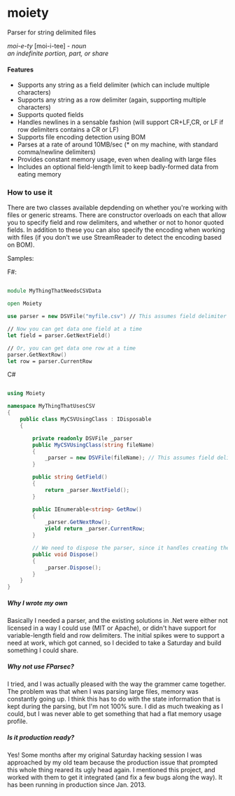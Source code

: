 moiety
======

Parser for string delimited files

*moi-e-ty* [moi-i-tee] - _noun_  
   _an indefinite portion, part, or share_

#### Features
* Supports any string as a field delimiter (which can include multiple characters)
* Supports any string as a row delimiter (again, supporting multiple characters)
* Supports quoted fields
* Handles newlines in a sensable fashion (will support CR+LF,CR, or LF if row delimiters contains a CR or LF)
* Supports file encoding detection using BOM
* Parses at a rate of around 10MB/sec (* on my machine, with standard comma/newline delimiters)
* Provides constant memory usage, even when dealing with large files
* Includes an optional field-length limit to keep badly-formed data from eating memory

### How to use it
There are two classes available depdending on whether you're working with files or generic streams.  There 
are constructor overloads on each that allow you to specify field and row delimiters, and whether or not to
honor quoted fields.  In addition to these you can also specify the encoding when working with files (if you
don't we use StreamReader to detect the encoding based on BOM).

Samples:

F#:
```fsharp

module MyThingThatNeedsCSVData

open Moiety

use parser = new DSVFile("myfile.csv") // This assumes field delimiter = , row delimiter = \r\n

// Now you can get data one field at a time
let field = parser.GetNextField()

// Or, you can get data one row at a time
parser.GetNextRow()
let row = parser.CurrentRow
```

C#
```csharp

using Moiety

namespace MyThingThatUsesCSV
{
	public class MyCSVUsingClass : IDisposable
	{

		private readonly DSVFile _parser
		public MyCSVUsingClass(string fileName)
		{
			_parser = new DSVFile(fileName); // This assumes field delimiter = , row delimiter = \r\n
		}

		public string GetField()
		{
			return _parser.NextField();
		}

		public IEnumerable<string> GetRow()
		{
			_parser.GetNextRow();
			yield return _parser.CurrentRow;
		}

		// We need to dispose the parser, since it handles creating the file stream
		public void Dispose()
		{
			_parser.Dispose();
		}
	}
}
```


##### Why I wrote my own
Basically I needed a parser, and the existing solutions in .Net were either not licensed
in a way I could use (MIT or Apache), or didn't have support for variable-length field and row delimiters. 
The initial spikes were to support a need at work, which got canned, so I decided to take a Saturday and build 
something I could share.

##### Why not use FParsec?
I tried, and I was actually pleased with the way the grammer came together.  The problem was that when
I was parsing large files, memory was constantly going up.  I think this has to do with the state
information that is kept during the parsing, but I'm not 100% sure.  I did as much tweaking as I could,
but I was never able to get something that had a flat memory usage profile.

##### Is it production ready?
Yes! Some months after my original Saturday hacking session I was approached by my old team because the production 
issue that prompted this whole thing reared its ugly head again. I mentioned this project, and worked with them
to get it integrated (and fix a few bugs along the way). It has been running in production since Jan. 2013.
